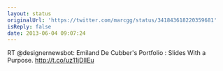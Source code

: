 ```yaml
---
layout: status
originalUrl: 'https://twitter.com/marcgg/status/341843618220359681'
isReply: false
date: 2013-06-04 09:07:24
---
```


RT @designernewsbot: Emiland De Cubber's Portfolio : Slides With a Purpose. http://t.co/uz11jDIIEu
